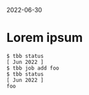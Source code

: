 2022-06-30

# Lorem ipsum

```console
$ tbb status
[ Jun 2022 ]
$ tbb job add foo
$ tbb status
[ Jun 2022 ]
foo
```
